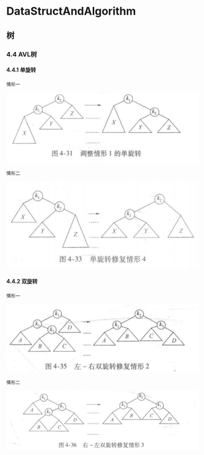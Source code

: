 # DataStructAndAlgorithm

## 树

### 4.4 AVL树
#### 4.4.1 单旋转

`情形一`

![](Resources/AVLTree_SingleRotate1.png)

`情形二`

![](Resources/AVLTree_SingleRotate2.png)

#### 4.4.2 双旋转

`情形一`

![](Resources/AVLTree_DoubleRotate1.png)

`情形二`

![](Resources/AVLTree_DoubleRotate2.png)